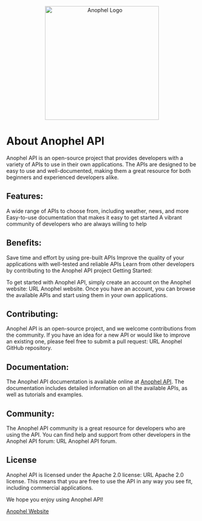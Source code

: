 <p align="center"><a href="https://anophel.com" target="_blank"><img src="https://anophel.com/android-chrome-512x512.png" width="300" alt="Anophel Logo"></a></p>


# About Anophel API

Anophel API is an open-source project that provides developers with a variety of APIs to use in their own applications. The APIs are designed to be easy to use and well-documented, making them a great resource for both beginners and experienced developers alike.

## Features:

A wide range of APIs to choose from, including weather, news, and more
Easy-to-use documentation that makes it easy to get started
A vibrant community of developers who are always willing to help

## Benefits:

Save time and effort by using pre-built APIs
Improve the quality of your applications with well-tested and reliable APIs
Learn from other developers by contributing to the Anophel API project
Getting Started:

To get started with Anophel API, simply create an account on the Anophel website: URL Anophel website. Once you have an account, you can browse the available APIs and start using them in your own applications.

## Contributing:

Anophel API is an open-source project, and we welcome contributions from the community. If you have an idea for a new API or would like to improve an existing one, please feel free to submit a pull request: URL Anophel GitHub repository.


## Documentation:

The Anophel API documentation is available online at [Anophel API](https://anophel.com). The documentation includes detailed information on all the available APIs, as well as tutorials and examples.

## Community:

The Anophel API community is a great resource for developers who are using the API. You can find help and support from other developers in the Anophel API forum: URL Anophel API forum.

## License

Anophel API is licensed under the Apache 2.0 license: URL Apache 2.0 license. This means that you are free to use the API in any way you see fit, including commercial applications.

We hope you enjoy using Anophel API!

[Anophel Website](https://anophel.com)
